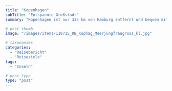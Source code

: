 ```yaml
---
title: "Kopenhagen"
subTitle: "Entspannte Großstadt"
summary: "Kopenhagen ist nur 333 km von Hamburg entfernt und bequem mit dem Wohnmobil zu erreichen. Die zwei Brücken über den kleinen und großen Belt machen es möglich. Sechs Campingplätze in und um Kopenhagen bieten ausreichende Übernachtungmöglichkeiten. Entweder QuickStop Camping vor der Schranke oder }"

# post thumb
image: "/images/items/110715_RB_Kophag_Meerjungfraugross_kl.jpg"

# taxonomies
categories: 
  - "Reisebericht"
  - "Reiseziele"
tags:
  - "Inseln"

# post type
type: "post"
---
```


